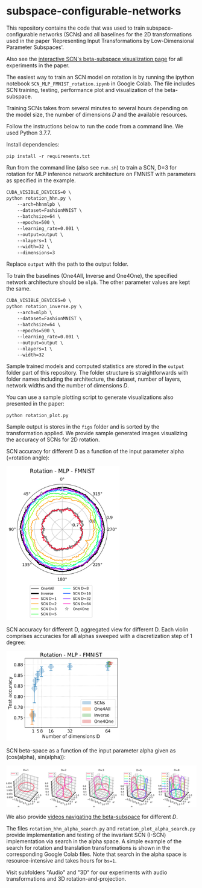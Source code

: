 # subspace-configurable-networks

This repository contains the code that was used to train subspace-configurable networks (SCNs) and all baselines for the 2D transformations used in the paper 'Representing Input Transformations by Low-Dimensional Parameter Subspaces'.

Also see the [interactive SCN's beta-subspace visualization page](https://subspace-configurable-networks.pages.dev) for all experiments in the paper.

The easiest way to train an SCN model on rotation is by running the ipython notebook `SCN_MLP_FMNIST_rotation.ipynb` in Google Colab. The file includes SCN training, testing, performance plot and visualization of the beta-subspace. 

Training SCNs takes from several minutes to several hours depending on the model size, the number of dimensions $D$ and the available resources.

Follow the instructions below to run the code from a command line. We used Python 3.7.7.

Install dependencies:
```
pip install -r requirements.txt
```

Run from the command line (also see `run.sh`) to train a SCN, D=3 for rotation for MLP inference network architecture on FMNIST with parameters as specified in the example.
```
CUDA_VISIBLE_DEVICES=0 \
python rotation_hhn.py \
	--arch=hhnmlpb \
	--dataset=FashionMNIST \
	--batchsize=64 \
	--epochs=500 \
	--learning_rate=0.001 \
	--output=output \
	--nlayers=1 \
	--width=32 \
	--dimensions=3
```

Replace `output` with the path to the output folder.

To train the baselines (One4All, Inverse and One4One), the specified network architecture should be `mlpb`. The other parameter values are kept the same.

```
CUDA_VISIBLE_DEVICES=0 \
python rotation_inverse.py \
	--arch=mlpb \
	--dataset=FashionMNIST \
	--batchsize=64 \
	--epochs=500 \
	--learning_rate=0.001 \
	--output=output \
	--nlayers=1 \
	--width=32
```

Sample trained models and computed statistics are stored in the `output` folder part of this repository. The folder structure is straightforwards with folder names including the architecture, the dataset, number of layers, network widths and the number of dimensions $D$.

You can use a sample plotting script to generate visualizations also presented in the paper:
```
python rotation_plot.py
```
Sample output is stores in the `figs` folder and is sorted by the transformation applied. We provide sample generated images visualizing the accuracy of SCNs for 2D rotation.

SCN accuracy for different D as a function of the input parameter alpha (=rotation angle):

<img src="./figs/rotation/viz_acc_mlpb_FashionMNIST_1_32.png" alt="SCN accuracy, D=1..8, 1-layer MLP with 32 hidden units" width="300"/>

SCN accuracy for different D, aggregated view for different D. Each violin comprises accuracies for all alphas sweeped with a discretization step of 1 degree:

<img src="./figs/rotation/d_mlpb_FashionMNIST_1_32.png" alt="SCN accuracy, D=1..8, 1-layer MLP with 32 hidden units, aggregated view" width="300"/>

SCN beta-space as a function of the input parameter alpha given as (cos(alpha), sin(alpha)):

<img src="./figs/rotation/viz_beta_mlpb_FashionMNIST_1_32.png" alt="SCN beta-space, D=1..8, 1-layer MLP with 32 hidden units" width="800"/>

We also provide [videos navigating the beta-subspace](./videos/video8.mp4) for different $D$.

The files `rotation_hhn_alpha_search.py` and `rotation_plot_alpha_search.py` provide implementation and testing of the invariant SCN (I-SCN) implementation via search in the alpha space. A simple example of the search for rotation and translation transformations is shown in the corresponding Google Colab files. Note that search in the alpha space is resource-intensive and takes hours for `bs=1`.

Visit subfolders "Audio" and "3D" for our experiments with audio transformations and 3D rotation-and-projection.
